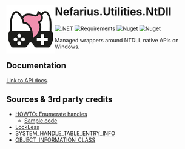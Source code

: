 # <img src="assets/NSS-128x128.png" align="left" />Nefarius.Utilities.NtDll

[![.NET](https://github.com/nefarius/Nefarius.Utilities.NtDll/actions/workflows/build.yml/badge.svg)](https://github.com/nefarius/Nefarius.Utilities.NtDll/actions/workflows/build.yml)
![Requirements](https://img.shields.io/badge/Requires-.NET%20Standard%202.0-blue.svg)
[![Nuget](https://img.shields.io/nuget/v/Nefarius.Utilities.NtDll)](https://www.nuget.org/packages/Nefarius.Utilities.NtDll/)
[![Nuget](https://img.shields.io/nuget/dt/Nefarius.Utilities.NtDll)](https://www.nuget.org/packages/Nefarius.Utilities.NtDll/)

Managed wrappers around NTDLL native APIs on Windows.

## Documentation

[Link to API docs](docs/index.md).

## Sources & 3rd party credits

- [HOWTO: Enumerate handles](http://web.archive.org/web/20161210010928/http://forum.sysinternals.com/howto-enumerate-handles_topic18892.html)
  - [Sample code](http://web.archive.org/web/20161210010928/http://forum.sysinternals.com/uploads/26792/handles.zip)
- [LockLess](https://github.com/GhostPack/Lockless)
- [SYSTEM_HANDLE_TABLE_ENTRY_INFO](https://www.geoffchappell.com/studies/windows/km/ntoskrnl/api/ex/sysinfo/handle_table_entry.htm)
- [OBJECT_INFORMATION_CLASS](https://geoffchappell.com/studies/windows/km/ntoskrnl/inc/api/ntobapi_x/object_information_class.htm)
